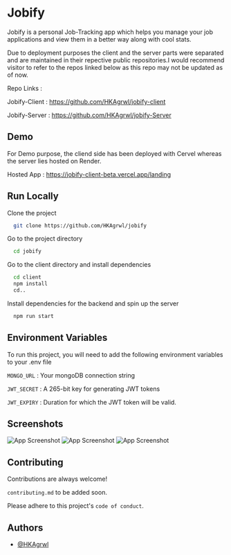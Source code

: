 
# Jobify

Jobify is a personal Job-Tracking app which helps you manage your job applications and view them in a better way along with cool stats.

Due to deployment purposes the client and the server parts were separated and are maintained in their repective public repositories.I would recommend visitor to refer to the repos linked below as this repo may not be updated as of now.

Repo Links : 

Jobify-Client :  https://github.com/HKAgrwl/jobify-client

Jobify-Server : https://github.com/HKAgrwl/jobify-Server





## Demo
For Demo purpose, the cliend side has been deployed with Cervel whereas the server lies hosted on Render.

Hosted App : https://jobify-client-beta.vercel.app/landing



## Run Locally

Clone the project

```bash
  git clone https://github.com/HKAgrwl/jobify
```
Go to the project directory
```bash
  cd jobify
```

Go to the client directory and install dependencies

```bash
  cd client
  npm install
  cd..
```

Install dependencies for the backend and spin up the server

```bash
  npm run start
```


## Environment Variables

To run this project, you will need to add the following environment variables to your .env file

`MONGO_URL` : Your mongoDB connection string

`JWT_SECRET` : A 265-bit key for generating JWT tokens

`JWT_EXPIRY` : Duration for which the JWT token will be valid.




## Screenshots

![App Screenshot](https://drive.google.com/file/d/1xt962rebNNxRnDyDKCvuEvLblebb33qQ/view?usp=sharing)
![App Screenshot](https://drive.google.com/drive/my-drive?q=type:image%20parent:0AMJqpmvlKV0AUk9PVA)
![App Screenshot](https://drive.google.com/drive/my-drive?q=type:image%20parent:0AMJqpmvlKV0AUk9PVA)


## Contributing

Contributions are always welcome!

`contributing.md` to be added soon.

Please adhere to this project's `code of conduct`.


## Authors

- [@HKAgrwl](https://www.github.com/HKAgrwl)

